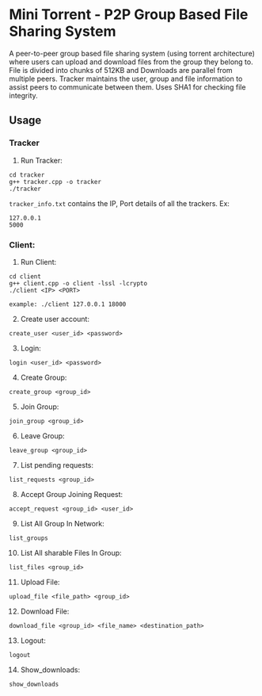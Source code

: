 # Mini Torrent - P2P Group Based File Sharing System

A peer-to-peer group based file sharing system (using torrent architecture) where users can upload and download files from the group they belong to. File is divided into chunks of 512KB and Downloads are parallel from multiple peers. Tracker maintains the user, group and file information to assist peers to communicate between them. Uses SHA1 for checking file integrity.

## Usage
### Tracker

1. Run Tracker:

```
cd tracker
g++ tracker.cpp -o tracker
./tracker
```

`tracker_info.txt` contains the IP, Port details of all the trackers. Ex:
```
127.0.0.1
5000
```

### Client:

1. Run Client:

```
cd client
g++ client.cpp -o client -lssl -lcrypto
./client <IP> <PORT>

example: ./client 127.0.0.1 18000
```

2. Create user account:

```
create_user <user_id> <password>
```

3. Login:

```
login <user_id> <password>
```

4. Create Group:

```
create_group <group_id>
```

5. Join Group:

```
join_group <group_id>
```

6. Leave Group:

```
leave_group <group_id>
```

7. List pending requests:

```
list_requests <group_id>
```

8. Accept Group Joining Request:

```
accept_request <group_id> <user_id>
```

9. List All Group In Network:

```
list_groups
```

10. List All sharable Files In Group:

```
list_files <group_id>
```

11. Upload File:

```
upload_file <file_path> <group_id>
```

12. Download File:

```
download_file <group_id> <file_name> <destination_path>
```

13. Logout:

```
logout
```

14. Show_downloads: 

```
show_downloads
```
